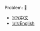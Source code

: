 Problem: :link: 
- [:cn:中文](https://leetcode-cn.com/problems/3sum-closest)
- [:us:English](https://leetcode.com/problems/3sum-closest)